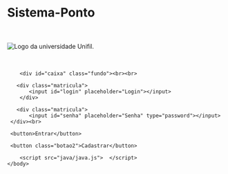 # Sistema-Ponto
<!DOCTYPE html>
<html>
    <head>
        <meta charset="utf=8">
        <title>Seu login</title>
        <link href="css/estilo.css" rel="stylesheet">
    </head>
    <body>
        <br><br>
        <img src="imagem/logoUnifil.png" alt="Logo da universidade Unifil."> <br><br><br>
        
        <div id="caixa" class="fundo"><br><br>

       <div class="matricula">
           <input id="login" placeholder="Login"></input>
        </div>

       <div class="matricula">
           <input id="senha" placeholder="Senha" type="password"></input>
     </div><br>
           
     <button>Entrar</button>
     
     <button class="botao2">Cadastrar</button>
    
</div>

        <script src="java/java.js">  </script>
    </body>
</html>
